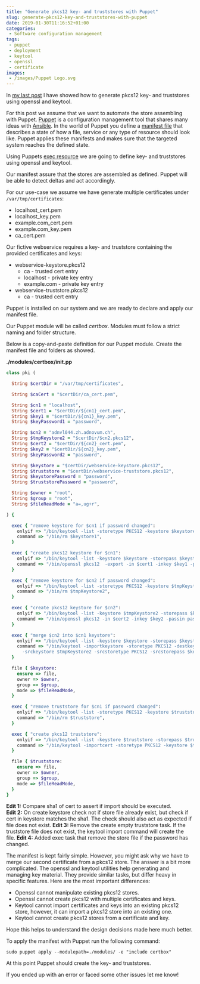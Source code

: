 ```yaml
---
title: "Generate pkcs12 key- and truststores with Puppet"
slug: generate-pkcs12-key-and-truststores-with-puppet
date: 2019-01-30T11:16:52+01:00
categories:
 - Software configuration management
tags:
 - puppet
 - deployment
 - keytool
 - openssl
 - certificate
images:
 - /images/Puppet Logo.svg
---
```


In [my last post](https://janikvonrotz.ch/2019/01/22/create-pkcs12-key-and-truststore-with-keytool-and-openssl/) I have showed how to generate pkcs12 key- and truststores using openssl and keytool.

For this post we assume that we want to automate the store assembling with Puppet. [Puppet](https://puppet.com/) is a configuration management tool that shares many ideas with [Ansible](https://www.ansible.com/). In the world of Puppet you define a [manifest file](https://puppet.com/docs/puppet/5.5/lang_summary.html#files) that describes a state of how a file, service or any type of resource should look like. Puppet applies these manifests and makes sure that the targeted system reaches the defined state.
<!--more-->

Using Puppets [exec resource](https://puppet.com/docs/puppet/5.3/types/exec.html) we are going to define key- and truststores using openssl and keytool.

Our manifest assure that the stores are assembled as defined. Puppet will be able to detect deltas and act accordingly.

For our use-case we assume we have generate multiple certificates under `/var/tmp/certificates`:

* localhost_cert.pem
* localhost_key.pem
* example.com_cert.pem
* example.com_key.pem
* ca_cert.pem

Our fictive webservice requires a key- and truststore containing the provided certificates and keys:

* webservice-keystore.pkcs12
  * ca - trusted cert entry
  * localhost - private key entry
  * example.com - private key entry
* webservice-truststore.pkcs12
  * ca - trusted cert entry

Puppet is installed on our system and we are ready to declare and apply our manifest file.

Our Puppet module will be called *certbox*. Modules must follow a strict naming and folder structure.

Below is a copy-and-paste definition for our Puppet module. Create the manifest file and folders as showed.

**./modules/certbox/init.pp**

```rb
class pki (

  String $certDir = "/var/tmp/certificates",

  String $caCert = "$certDir/ca_cert.pem",

  String $cn1 = "localhost",
  String $cert1 = "$certDir/${cn1}_cert.pem",
  String $key1 = "$certDir/${cn1}_key.pem",
  String $keyPassword1 = "password",

  String $cn2 = "adnvl044.zh.adnovum.ch",
  String $tmpKeystore2 = "$certDir/$cn2.pkcs12",
  String $cert2 = "$certDir/${cn2}_cert.pem",
  String $key2 = "$certDir/${cn2}_key.pem",
  String $keyPassword2 = "password",

  String $keystore = "$certDir/webservice-keystore.pkcs12",
  String $truststore = "$certDir/webservice-truststore.pkcs12",
  String $keystorePassword = "password",
  String $truststorePassword = "password",

  String $owner = "root",
  String $group = "root",
  String $fileReadMode = "a=,ug+r",

) {

  exec { "remove keystore for $cn1 if password changed":
    onlyif => "/bin/keytool -list -storetype PKCS12 -keystore $keystore -storepass $keystorePass | grep 'password was incorrect'",
    command => "/bin/rm $keystore1",
  }

  exec { "create pkcs12 keystore for $cn1":
    onlyif => "/bin/keytool -list -keystore $keystore -storepass $keystorePassword | grep $(openssl x509 -noout -fingerprint -sha1 -in $cert1 | cut -f2 -d \"=\");test $? -eq 1",
    command => "/bin/openssl pkcs12  -export -in $cert1 -inkey $key1 -passin pass:$keyPassword1 -certfile $caCert -out $keystore -passout pass:$keystorePassword -name $cn1",
  }

  exec { "remove keystore for $cn2 if password changed":
    onlyif => "/bin/keytool -list -storetype PKCS12 -keystore $tmpKeystore2 -storepass $keystorePass | grep 'password was incorrect'",
    command => "/bin/rm $tmpKeystore2",
  }

  exec { "create pkcs12 keystore for $cn2":
    onlyif => "/bin/keytool -list -keystore $tmpKeystore2 -storepass $keystorePassword | grep $(openssl x509 -noout -fingerprint -sha1 -in $cert2 | cut -f2 -d \"=\");test $? -eq 1",
    command => "/bin/openssl pkcs12 -in $cert2 -inkey $key2 -passin pass:$keyPassword2 -export -out $tmpKeystore2 -passout pass:$keystorePassword -name $cn2",
  }

  exec { "merge $cn2 into $cn1 keystore":
    onlyif => "/bin/keytool -list -keystore $keystore -storepass $keystorePassword | grep $(openssl x509 -noout -fingerprint -sha1 -in $cert2 | cut -f2 -d \"=\");test $? -eq 1",
    command => "/bin/keytool -importkeystore -storetype PKCS12 -destkeystore $keystore -deststorepass $keystorePassword -destkeypass $keystorePassword \
      -srckeystore $tmpKeystore2 -srcstoretype PKCS12 -srcstorepass $keystorePassword -alias $cn2 -noprompt",
  }

  file { $keystore:
    ensure => file,
    owner => $owner,
    group => $group,
    mode => $fileReadMode,
  }

  exec { "remove truststore for $cn1 if password changed":
    onlyif => "/bin/keytool -list -storetype PKCS12 -keystore $truststore -storepass $truststorePass | grep 'password was incorrect'",
    command => "/bin/rm $truststore",
  }

  exec { "create pkcs12 truststore":
    onlyif => "/bin/keytool -list -keystore $truststore -storepass $truststorePassword | grep $(openssl x509 -noout -fingerprint -sha1 -in $caCert | cut -f2 -d \"=\");test $? -eq 1",
    command => "/bin/keytool -importcert -storetype PKCS12 -keystore $truststore -storepass $truststorePassword -alias ca -file $caCert -noprompt",
  }

  file { $truststore:
    ensure => file,
    owner => $owner,
    group => $group,
    mode => $fileReadMode,
  }
}
```

**Edit 1:** Compare sha1 of cert to assert if import should be executed.  
**Edit 2:** On create keystore check not if store file already exist, but check if cert in keystore matches the sha1. The check should also act as expected if file does not exist.
**Edit 3:** Remove the create empty truststore task. If the truststore file does not exist, the keytool import command will create the file.
**Edit 4:** Added exec task that remove the store file if the password has changed.

The manifest is kept fairly simple. However, you might ask why we have to merge our second certificate from a pkcs12 store. The answer is a bit more complicated. The openssl and keytool utilities help generating and managing key material. They provide similar tasks, but differ heavy in specific features. Here are the most important differences:

* Openssl cannot manipulate existing pkcs12 stores.
* Openssl cannot create pkcs12 with multiple certificates and keys.
* Keytool cannot import certificates and keys into an existing pkcs12 store, however, it can import a pkcs12 store into an existing one.
* Keytool cannot create pkcs12 stores from a certificate and key.

Hope this helps to understand the design decisions made here much better.

To apply the manifest with Puppet run the following command:

`sudo puppet apply --modulepath=./modules/ -e "include certbox"`

At this point Puppet should create the key- and truststores.

If you ended up with an error or faced some other issues let me know!